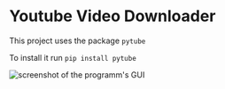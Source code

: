 # Youtube Video Downloader

This project uses the package `pytube`

To install it run `pip install pytube`

![screenshot of the programm's GUI](https://github.com/miljkovicjovan/youtube-video-downloader/blob/main/Screenshot_1.png?raw=true)